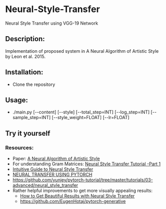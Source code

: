 # Neural-Style-Transfer
Neural Style Transfer using VGG-19 Network

## Description:
Implementation of proposed system in A Neural Algorithm of Artistic Style by Leon et al. 2015.

## Installation:
* Clone the repository

## Usage:
* ./main.py [--content] [--style] [--total_step=INT] [--log_step=INT] [--sample_step=INT] [--style_weight=FLOAT] [--lr=FLOAT]

## Try it yourself
### Resources:
* Paper: [A Neural Algorithm of Artistic Style](https://arxiv.org/abs/1508.06576)
* For understanding Gram Matrices: [Neural Style Transfer Tutorial -Part 1](https://towardsdatascience.com/neural-style-transfer-tutorial-part-1-f5cd3315fa7f)
* [Intuitive Guide to Neural Style Transfer](https://towardsdatascience.com/light-on-math-machine-learning-intuitive-guide-to-neural-style-transfer-ef88e46697ee)
* [NEURAL TRANSFER USING PYTORCH](https://pytorch.org/tutorials/advanced/neural_style_tutorial.html)
* https://github.com/yunjey/pytorch-tutorial/tree/master/tutorials/03-advanced/neural_style_transfer
* Rather helpful improvements to get more visually appealing results: 
  * [How to Get Beautiful Results with Neural Style Transfer](https://towardsdatascience.com/how-to-get-beautiful-results-with-neural-style-transfer-75d0c05d6489)
  * https://github.com/EugenHotaj/pytorch-generative
